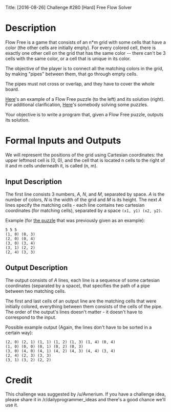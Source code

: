 Title: [2016-08-26] Challenge #280 [Hard] Free Flow Solver


# Description

Flow Free is a game that consists of an n*m grid with some cells that have a color (the other cells are initially empty). For every colored cell, there is exactly one other cell on the grid that has the same color -- there can't be 3 cells with the same color, or a cell that is unique in its color.

The objective of the player is to connect all the matching colors in the grid, by making "pipes" between them, that go through empty cells.

The pipes must not cross or overlap, and they have to cover the whole board.

[Here](http://i.imgur.com/xLQXz.jpg)'s an example of a Flow Free puzzle (to the left) and its solution (right). For additional clarification, [Here](https://www.youtube.com/watch?v=83g8pDQg_Ng)'s somebody solving some puzzles.

Your objective is to write a program that, given a Flow Free puzzle, outputs its solution.

# Formal Inputs and Outputs

We will represent the positions of the grid using Cartesian coordinates: the upper leftmost cell is (0, 0), and the cell that is located n cells to the right of it and m cells underneath it, is called (n, m).

## Input Description

The first line consists 3 numbers, *A*, *N*, and *M*, separated by space. *A* is the number of colors, *N* is the width of the grid and *M* is its height.
The next *A* lines specify the matching cells - each line contains two cartesian coordinates (for matching cells), separated by a space `(x1, y1) (x2, y2)`.

Example (for [the puzzle](http://i.imgur.com/xLQXz.jpg) that was previously given as an example):

    5 5 5
    (1, 0) (0, 3)
    (2, 0) (0, 4)
    (3, 0) (3, 4)
    (3, 1) (2, 2)
    (2, 4) (3, 3)

## Output Description

The output consists of *A* lines, each line is a sequence of some cartesian coordinates (separated by a space), that specifies the path of a pipe between two matching cells.

The first and last cells of an output line are the matching cells that were initially colored, everything between them consists of the cells of the pipe. The order of the output's lines doesn't matter - it doesn't have to correspond to the input.

Possible example output (Again, the lines don't have to be sorted in a certain way):

    (2, 0) (2, 1) (1, 1) (1, 2) (1, 3) (1, 4) (0, 4)
    (1, 0) (0, 0) (0, 1) (0, 2) (0, 3)
    (3, 0) (4, 0) (4, 1) (4, 2) (4, 3) (4, 4) (3, 4)
    (2, 4) (2, 3) (3, 3)
    (3, 1) (3, 2) (2, 2)

# Credit

This challenge was suggested by /u/Avnerium. If you have a challenge idea, please share it in /r/dailyprogrammer_ideas and there's a good chance we'll use it.